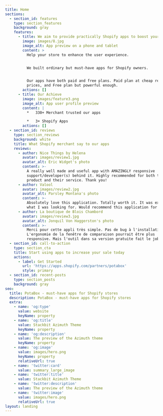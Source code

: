 ```yaml
---
title: Home
sections:
  - section_id: features
    type: section_features
    background: gray
    features:
      - title: We aim to provide practically Shopify apps to boost your sale
        image: images/8.jpg
        image_alt: App preview on a phone and tablet
        content: >
          Help your store to enhance the user experience.


          We built ordinary but must-have apps for Shopify owners.


          Our apps have both paid and free plans. Paid plan at cheap recurring
          prices, and Free plan but powerful enough.
        actions: []
      - title: Our Achieve
        image: images/feature3.png
        image_alt: App user profile preview
        content: |
          *   330+ Merchant trusted our apps

          *   3+ Shopify Apps
        actions: []
  - section_id: reviews
    type: section_reviews
    background: white
    title: What Shopify merchant say to our apps
    reviews:
      - author: Nice Things by Helena
        avatar: images/review1.jpg
        avatar_alt: Eric Widget's photo
        content: >-
          A really well made and useful app with AMAZINGLY responsive
          support/developer(s) behind it. Highly recommended for both the
          product and their service. Thank you!
      - author: Valool
        avatar: images/review2.jpg
        avatar_alt: Parsley Montana's photo
        content: >-
          Absolutely love this application. Totally worth it. It was exactly
          what I was looking for. Would recommend this application for anyone.
      - author: La boutique de Blois Chambord
        avatar: images/review3.jpg
        avatar_alt: Jonquil Von Haggerston's photo
        content: >-
          Merci pour cette appli très simple. Pas de bug à l'installation.
          L'ergonomie de la fenêtre de comparaison pourrait être plus
          responsive. Mais l'outil dans sa version gratuite fait le job.
  - section_id: call-to-action
    type: section_cta
    title: Start using apps to increase your sale today
    actions:
      - label: Get Started
        url: 'https://apps.shopify.com/partners/potabox'
        style: primary
  - section_id: recent-posts
    type: section_posts
    background: gray
seo:
  title: PotaBox - must-have apps for Shopify stores
  description: PotaBox - must-have apps for Shopify stores
  extra:
    - name: 'og:type'
      value: website
      keyName: property
    - name: 'og:title'
      value: Stackbit Azimuth Theme
      keyName: property
    - name: 'og:description'
      value: The preview of the Azimuth theme
      keyName: property
    - name: 'og:image'
      value: images/hero.png
      keyName: property
      relativeUrl: true
    - name: 'twitter:card'
      value: summary_large_image
    - name: 'twitter:title'
      value: Stackbit Azimuth Theme
    - name: 'twitter:description'
      value: The preview of the Azimuth theme
    - name: 'twitter:image'
      value: images/hero.png
      relativeUrl: true
layout: landing
---
```

